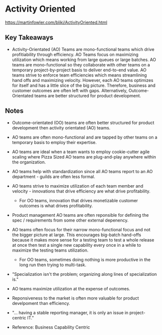 # Activity Oriented

<https://martinfowler.com/bliki/ActivityOriented.html>

## Key Takeaways

* Activity-Orientated (AO) Teams are mono-functional teams which drive profitiability through efficiency. AO Teams focus on maximizing utilization which means working from large queues or large batches. AO teams are mono-functional so they collaborate with other teams on a temporary project-by-project basis to deliver end-to-end value. AO teams strive to enforce team efficiencies which means streamlining hand offs and maximizing velocity. However, each AO teams optimizes for itself and has a little slice of the big picture. Therefore, business and customer outcomes are often left with gaps. Alternatively, Outcome-Orientated teams are better structured for product development.

## Notes

* Outcome-orientated (OO) teams are often better structured for product development then activity orientated (AO) teams.
* AO teams are often mono-functional and are tapped by other teams on a temporary basis to employ their expertise.

* AO teams are ideal when a team wants to employ cookie-cutter agile scaling where Pizza Sized AO teams are plug-and-play anywhere within the organization.
* AO teams help with standardization since all AO teams report to an AO department - guilds are often less formal.
* AO teams strive to maximize utilization of each team member and velocity - innovations that drive efficiency are what drive profitability.
  * For OO teams, innovation that drives monetizable customer outcomes is what drives profitability.

* Product management AO teams are often reponsible for defining the spec / requirements from some other external depenency.
* AO teams often focus for their narrow mono-functional focus and not the bigger picture at large. This encourages big-batch hand-offs because it makes more sense for a testing team to test a whole release at once then test a single new capability every once in a while to maximize the testing teams utilization.
  * For OO teams, sometimes doing nothing is more productive in the long run then trying to multi-task.
* "Specialization isn't the problem; organizing along lines of specialization is."

* AO teams maximize utilization at the expense of outcomes.
* Reponsiveness to the market is often more valuable for product develpoment than efficiency.

* "... having a stable reporting manager, it is only an issue in project-centric IT."
* Reference: Business Capability Centric
